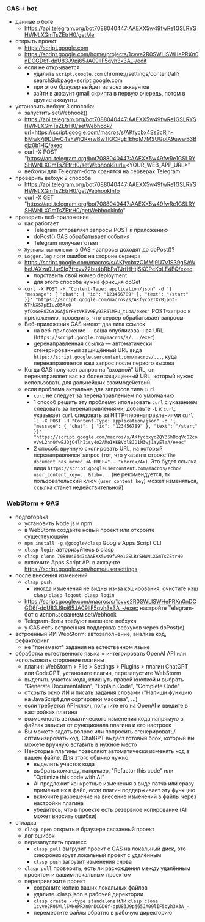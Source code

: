 ### GAS + bot
* данные о боте
  + https://api.telegram.org/bot7088040447:AAEXX5w49fwRe1GSLRYSHWNLXGmTsZEtrH0/getMe 
* открыть проект
  + https://script.google.com
  + https://script.google.com/home/projects/1cvve2R0SWLlSWHePRXn0nDCGD6f-dpU83J9pj65JA09lIF5qyh3x3A_-/edit 
  + если не открывается
    - удалить `script.google.com` chrome://settings/content/all?searchSubpage=script.google.com
    - при этом браузер выйдет из всех аккаунтов
    - зайти в аккаунт gmail скрипта в первую очередь, потом в другие аккаунты
* установить вебхук 3 способа:
  + запустить setWebhook()
  + https://api.telegram.org/bot7088040447:AAEXX5w49fwRe1GSLRYSHWNLXGmTsZEtrH0/setWebhook?url=https://script.google.com/macros/s/AKfycbx4Ss3cRjh-BMwk7j9DUwC4aFWjQRxrwBwTlQCPgEfEhqM7MSUGplA9uwwB3Bcjz0b1HQ/exec
  + curl -X POST "https://api.telegram.org/bot7088040447:AAEXX5w49fwRe1GSLRYSHWNLXGmTsZEtrH0/setWebhook?url=<YOUR_WEB_APP_URL>"
  + вебхуки для Telegram-бота хранятся на серверах Telegram
* проверить вебхук 2 способа
  + https://api.telegram.org/bot7088040447:AAEXX5w49fwRe1GSLRYSHWNLXGmTsZEtrH0/getWebhookInfo 
  + curl -X GET "https://api.telegram.org/bot7088040447:AAEXX5w49fwRe1GSLRYSHWNLXGmTsZEtrH0/getWebhookInfo"
* проверить веб-приложение
  + как работает
    - Telegram отправляет запросы POST к приложению
    - doPost() GAS обрабатывает события 
    - Telegram получает ответ
  + `Журналы выполнения` в GAS - запросы доходят до doPost()?
  + `Logger.log` логи ошибок на стороне сервера
  + https://script.google.com/macros/s/AKfycbxzOMMj9U7v1S39gSAWheUAXza0Uur9Iq7frxyv72bu4bRbPaTJrfHHtjSKCPeKqLE4EQ/exec
    - подставить свой номер deployment
    - для этого способа нужна фрнкция doGet
  + `curl -X POST -H "Content-Type: application/json" -d '{ "message": { "chat": { "id": "123456789" }, "text": "/start" }}' "https://script.google.com/macros/s/AKfycbzTXYBip6t-KTkbXS7pEIuzD5AeO-yfOxGeR0ZGY2GAjSrFxtVK6V9Ey93R6lMRU_tLbA/exec"` POST-запрос к приложению, проверить, что сервер обрабатывает запросы
  + Веб-приложения GAS имеют два типа ссылок:
    - на веб-приложение — ваша опубликованная URL (`https://script.google.com/macros/s/.../exec`)
    -  gеренаправленная ссылка — автоматически сгенерированный защищённый URL вида `https://script.googleusercontent.com/macros/...`, куда перенаправляется ваш запрос после первого вызова
  + Когда GAS получает запрос на "входной" URL, он перенаправляет вас на более защищённый URL, который нужно использовать для дальнейших взаимодействий.
  + если проблема актуальна для запросов типа `curl`
    - `curl` не следует за перенаправлением по умолчанию
    - 1 способ решить эту проблему: ипользовать `curl` с указанием следовать за перенаправлениями, добавьте `-L` к `curl`, указывает `curl` следовать за HTTP-перенаправлениями
`curl -L -X POST -H "Content-Type: application/json" -d '{ "message": { "chat": { "id": "123456789" }, "text": "/start" }}' "https://script.google.com/macros/s/AKfycbxyo2QY35hBoqVcO2covVwL2hn0fwEJDjC4lhIisy4o2AMoIKKBVdl8JD1M3wj1YyElaA/exec"`
    - 2 способ: вручную скопировать URL, на который перенаправлялся запрос (тот, что указан в строке `The document has moved <A HREF="...">here</A>`). Это будет ссылка вида `https://script.googleusercontent.com/macros/echo?user_content_key=...&lib=...` (не рекомендуется, тк пользовательский ключ (`user_content_key`) может изменяться, ссылка станет недействительной)

### WebStorm + GAS
* подготорвка
  + установить Node.js и npm
  + в WebStorm создайте новый проект или откройте существующийн
  + `npm install -g @google/clasp` Google Apps Script CLI 
  + `clasp login` авторизуйтесь в clasp 
  + `clasp clone 7088040447:AAEXX5w49fwRe1GSLRYSHWNLXGmTsZEtrH0`
  + включите Apps Script API в аккаунте https://script.google.com/home/usersettings
* после внесения изменений
  + `clasp push`
    - иногда изменения не видны из-за кэширования, очистите кэш clasp `clasp logout`, `clasp login`
  + https://script.google.com/macros/s/1cvve2R0SWLlSWHePRXn0nDCGD6f-dpU83J9pj65JA09lIF5qyh3x3A_-/exec настройте Telegram-бот с использованием setWebhook
  + Telegram-боты требуют внешнего вебхука
  + у GAS есть встроенная поддержка вебхуков через doPost(e)
* встроенный ИИ WebStorm: автозаполнение, анализа код, рефакторинг
  + не "понимают" задания на естественном языке
* обработка естественного языка = интегрировать OpenAI API или использовать сторонние плагины
  + плагин: WebStorm > File > Settings > Plugins > плагин ChatGPT или CodeGPT, установите плагин, перезапустите WebStorm
  + выделить участок кода, кликнуть правой кнопкой и выбрать "Generate Documentation", "Explain Code", "Complete Code"
  + открыть окно ИИ и писать задания словами ("Напиши функцию на JavaScript для сортировки массива", ...)
  + если требуется API-ключ, получите его на OpenAI и введите в настройках плагина
  + возможность автоматического изменения кода напрямую в файлах зависит от функционала плагина и его настроек
  + Вы можете задать вопрос или попросить сгенерировать/оптимизировать код. ChatGPT выдаст готовый блок, который вы можете вручную вставить в нужное место
  + Некоторые плагины позволяют автоматически изменять код в вашем файле. Для этого обычно нужно:
    - выделить участок кода
    - выбрать команду, например, "Refactor this code" или "Optimize this code with AI"
    - AI предложит конкретные изменения в виде патча или сразу применит их в файл, если плагин поддерживает эту функцию
    - включите разрешение на внесение изменений в файлы через настройки плагина
    - убедитесь, что в проекте есть резервное копирование (AI может вносить ошибки)
* отладка
  + `clasp open` открыть в браузере связанный проект
  + лог ошибок
  + перезапустить процесс
    - `clasp pull` выгрузит проект с GAS на локальный диск, это синхронизирует локальный проект с удалённым
    - `clasp push` загрузит изменения снова
  + `clasp pull` проверить, есть ли расхождения между удалённым проектом и вашим локальным проектом
  + перепривяжите проект
    - сохраните копию ваших локальных файлов
    - удалите .clasp.json в рабочей директории
    - `clasp create --type standalone` или `clasp clone 1cvve2R0SWLlSWHePRXn0nDCGD6f-dpU83J9pj65JA09lIF5qyh3x3A_-`
    - переместите файлы обратно в рабочую директорию
